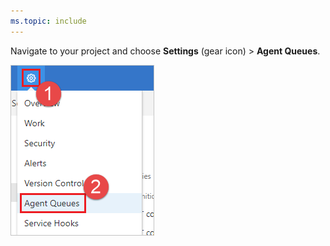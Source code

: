 ```yaml
---
ms.topic: include
---
```


Navigate to your project and choose **Settings** (gear icon) > **Agent Queues**.

![Choose settings, Agent Queues](../../media/agent-queues-tab/settings-agent-queues-2018.png)

